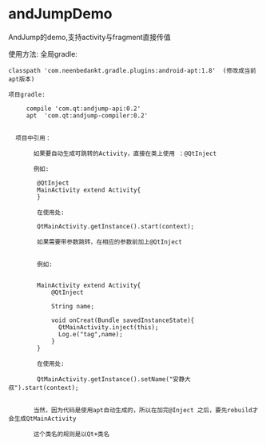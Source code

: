 # andJumpDemo
AndJump的demo,支持activity与fragment直接传值



使用方法:
    全局gradle: 
    
    classpath 'com.neenbedankt.gradle.plugins:android-apt:1.8'  (修改成当前apt版本)
    
    项目gradle:  
     
         compile 'com.qt:andjump-api:0.2'
         apt  'com.qt:andjump-compiler:0.2'
         
      
      项目中引用：
        
           如果要自动生成可跳转的Activity，直接在类上使用 ：@QtInject
           
           例如: 
            
            @QtInject
            MainActivity extend Activity{
            }
            
            在使用处:
            
            QtMainActivity.getInstance().start(context);
            
            如果需要带参数跳转，在相应的参数前加上@QtInject
            
           
            例如:
            
             
            MainActivity extend Activity{
                @QtInject 
                
                String name;
                
                void onCreat(Bundle savedInstanceState){
                  QtMainActivity.inject(this);
                  Log.e("tag",name);
                }
            }
            
            在使用处:
            
            QtMainActivity.getInstance().setName("安静大叔").start(context);
            
            
           当然，因为代码是使用apt自动生成的，所以在加完@Inject 之后，要先rebuild才会生成QtMainActivity
           
           这个类名的规则是以Qt+类名
           
           
         


